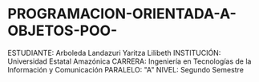 # PROGRAMACION-ORIENTADA-A-OBJETOS-POO-

ESTUDIANTE: Arboleda Landazuri Yaritza Lilibeth
INSTITUCIÓN: Universidad Estatal Amazónica
CARRERA: Ingeniería en Tecnologías de la Información y Comunicación
PARALELO: "A"
NIVEL: Segundo Semestre
